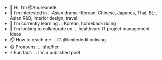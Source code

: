 - 👋 Hi, I’m @Andream68
- 👀 I’m interested in ...Asian drama -Korean, Chinese, Japanes, Thai, BL-, Asian R&B, interior design, travel
- 🌱 I’m currently learning ... Korean, horseback riding
- 💞️ I’m looking to collaborate on ... healthcare IT project management ideas
- 📫 How to reach me ... IG @limitededitionliving
- 😄 Pronouns: ... she/her
- ⚡ Fun fact: ... I'm a published poet

<!---
Andream68/Andream68 is a ✨ special ✨ repository because its `README.md` (this file) appears on your GitHub profile.
You can click the Preview link to take a look at your changes.
--->
